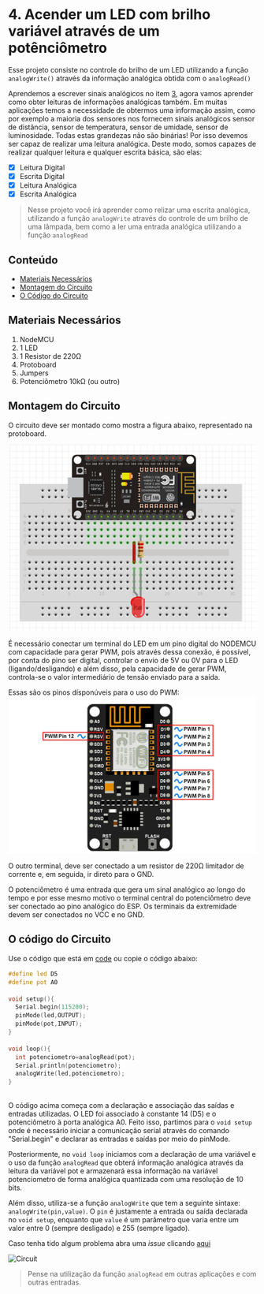 # 4. Acender um LED com brilho variável através de um potênciômetro

Esse projeto consiste no controle do brilho de um LED utilizando a função ```analogWrite()``` através da informação analógica obtida com o ```analogRead()```

Aprendemos a escrever sinais analógicos no item [3](link), agora vamos aprender como obter leituras de informações analógicas também. Em muitas aplicações temos a necessidade de obtermos uma informação assim, como por exemplo a maioria dos sensores nos fornecem sinais analógicos sensor de distância, sensor de temperatura, sensor de umidade, sensor de luminosidade. Todas estas grandezas não são binárias! Por isso devemos ser capaz de realizar uma leitura analógica. Deste modo, somos capazes de realizar qualquer leitura e qualquer escrita básica, são elas:

- [x] Leitura Digital
- [x] Escrita Digital
- [x] Leitura Analógica
- [x] Escrita Analógica

> Nesse projeto você irá aprender como relizar uma escrita analógica, utilizando a função ```analogWrite``` através do controle de um brilho de uma lâmpada, bem como a ler uma entrada analógica utilizando a função ```analogRead```

## Conteúdo
- [Materiais Necessários](#materiais-necessários)
- [Montagem do Circuito](#montagem-do-circuito)
- [O Código do Circuito](#código-do-circuito)

## Materiais Necessários
1. NodeMCU
2. 1 LED
3. 1 Resistor de 220Ω
4. Protoboard
5. Jumpers
6. Potenciômetro 10kΩ (ou outro)

## Montagem do Circuito
O circuito deve ser montado como mostra a figura abaixo, representado na protoboard.

![Protoboard](https://raw.githubusercontent.com/PETEletricaUFBA/IoT/master/3/assets/pinout.png)

É necessário conectar um terminal do LED em um pino digital do NODEMCU com capacidade para gerar PWM, pois através dessa conexão, é possível, por conta do pino ser digital, controlar o envio de 5V ou 0V para o LED (ligando/desligando) e além disso, pela capacidade de gerar PWM, controla-se o valor intermediário de tensão enviado para a saída. 

Essas são os pinos dísponúveis para o uso do PWM:
![Imagem do PWM](https://raw.githubusercontent.com/PETEletricaUFBA/IoT/master/3/assets/pinout.jpg)


O outro terminal, deve ser conectado a um resistor de 220Ω limitador de corrente e, em seguida, ir direto para o GND.

O potenciômetro é uma entrada que gera um sinal analógico ao longo do tempo e por esse mesmo motivo o terminal central do potenciômetro deve ser conectado ao pino analógico do ESP. Os terminais da extremidade devem ser conectados no VCC e no GND.

## O código do Circuito

Use o código que está em [code](code/code.ino) ou copie o código abaixo:
 
```C++
#define led D5
#define pot A0

void setup(){
  Serial.begin(115200);
  pinMode(led,OUTPUT);
  pinMode(pot,INPUT);
}

void loop(){
  int potenciometro=analogRead(pot); 
  Serial.println(potenciometro);
  analogWrite(led,potenciometro);
}
  
```
O código acima começa com a declaração e associação das saídas e entradas utilizadas. O LED foi associado à constante 14 (D5) e o potenciômetro à porta analógica A0. Feito isso, partimos para o ```void setup``` onde é necessário iniciar a comunicação serial através do comando "Serial.begin" e declarar as entradas e saídas por meio do pinMode.

Posteriormente, no ```void loop``` iniciamos com a declaração de uma variável e o uso da função ```analogRead```  que obterá informação analógica através da leitura da variável pot e armazenará essa informação na variável potenciometro de forma analógica quantizada com uma resolução de 10 bits. 

Além disso, utiliza-se a função ```analogWrite``` que tem a seguinte sintaxe: ```analogWrite(pin,value)```. O ```pin``` é justamente a entrada ou saída declarada no ```void setup```, enquanto que ```value``` é um parâmetro que varia entre um valor entre 0 (sempre desligado) e 255 (sempre ligado). 


Caso tenha tido algum problema abra uma _issue_ clicando [aqui](https://github.com/PETEletricaUFBA/IoT/issues/new)

![Circuit](assets/circuit.gif)

> Pense na utilização da função ```analogRead``` em outras aplicações e com outras entradas. 
